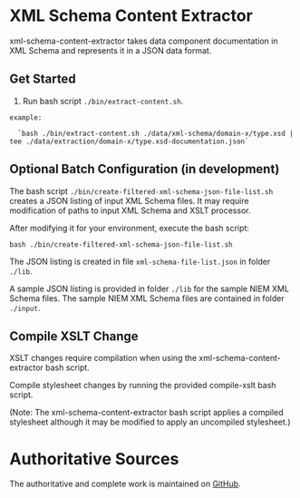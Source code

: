 # XML Schema Content Extractor
xml-schema-content-extractor takes data component documentation in XML Schema and represents it in a JSON data format.

## Get Started

  1. Run bash script `./bin/extract-content.sh`.

    example: 
    
      `bash ./bin/extract-content.sh ./data/xml-schema/domain-x/type.xsd | tee ./data/extraction/domain-x/type.xsd-documentation.json`
      
## Optional Batch Configuration (in development)
The bash script `./bin/create-filtered-xml-schema-json-file-list.sh` creates a JSON listing of input XML Schema files.  It may require modification of paths to input XML Schema and XSLT processor.  

After modifying it for your environment, execute the bash script:

  `bash ./bin/create-filtered-xml-schema-json-file-list.sh`

The JSON listing is created in file `xml-schema-file-list.json` in folder `./lib`. 

A sample JSON listing is provided in folder `./lib` for the sample NIEM XML Schema files.  The sample NIEM XML Schema files are contained in folder `./input`.

## Compile XSLT Change
XSLT changes require compilation when using the xml-schema-content-extractor bash script.  

Compile stylesheet changes by running the provided compile-xslt bash script.  

(Note: The xml-schema-content-extractor bash script applies a compiled stylesheet although it may be modified to apply an uncompiled stylesheet.)

# Authoritative Sources

The authoritative and complete work is maintained on [GitHub](https://github.com/gmoyanollc/xml-schema-content-extractor).
